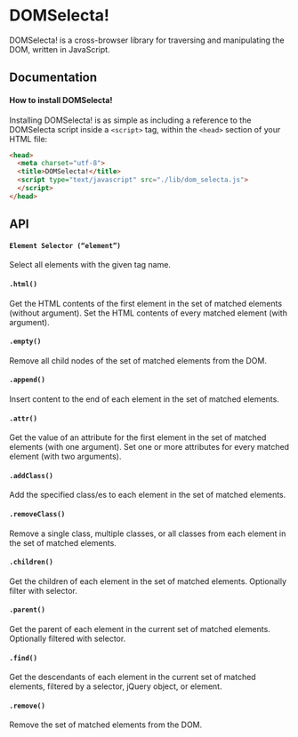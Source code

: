 # DOMSelecta!
DOMSelecta! is a cross-browser library for traversing and manipulating the DOM, written in JavaScript.

## Documentation

#### How to install DOMSelecta!
Installing DOMSelecta! is as simple as including a reference to the DOMSelecta script inside a ``` <script> ``` tag, within the ``` <head> ``` section of your HTML file:

``` HTML
<head>
  <meta charset="utf-8">
  <title>DOMSelecta!</title>
  <script type="text/javascript" src="./lib/dom_selecta.js">
  </script>
</head>
```


## API

#### ```Element Selector (“element”)```


Select all elements with the given tag name.

#### ``` .html() ```

Get the HTML contents of the first element in the set of matched elements (without argument). Set the HTML contents of every matched element (with argument).

#### ``` .empty() ```

Remove all child nodes of the set of matched elements from the DOM.

#### ``` .append() ```

Insert content to the end of each element in the set of matched elements.

#### ``` .attr() ```

Get the value of an attribute for the first element in the set of matched elements (with one argument). Set one or more attributes for every matched element (with two arguments).

#### ``` .addClass() ```

Add the specified class/es to each element in the set of matched elements.

#### ``` .removeClass() ```

Remove a single class, multiple classes, or all classes from each element in the set of matched elements.

#### ``` .children() ```

Get the children of each element in the set of matched elements. Optionally filter with selector.

#### ``` .parent() ```

Get the parent of each element in the current set of matched elements. Optionally filtered with selector.

#### ``` .find() ```

Get the descendants of each element in the current set of matched elements, filtered by a selector, jQuery object, or element.

#### ``` .remove() ```

Remove the set of matched elements from the DOM.
